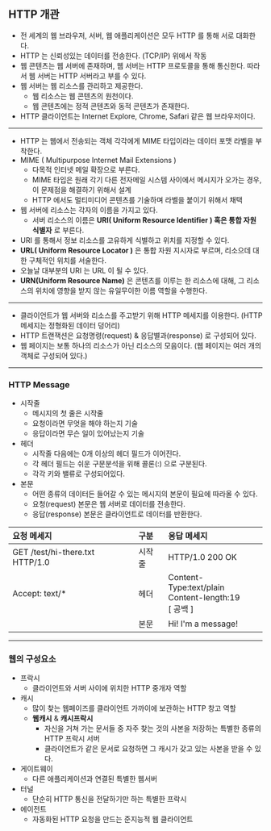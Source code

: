 ## HTTP 개관

* 전 세계의 웹 브라우저, 서버, 웹 애플리케이션은 모두 HTTP 를 통해 서로 대화한다.
* HTTP 는 신뢰성있는 데이터를 전송한다. (TCP/IP) 위에서 작동
* 웹 콘텐츠는 웹 서버에 존재하며, 웹 서버는 HTTP 프로토콜을 통해 통신한다. 따라서 웹 서버는 HTTP 서버라고 부를 수 있다.
* 웹 서버는 웹 리소스를 관리하고 제공한다.
  * 웹 리소스는 웹 콘텐츠의 원천이다.
  * 웹 콘텐츠에는 정적 콘텐츠와 동적 콘텐츠가 존재한다.
* HTTP 클라이언트는 Internet Explore, Chrome, Safari 같은 웹 브라우저이다.
   
-----
* HTTP 는 웹에서 전송되는 객체 각각에게 MIME 타입이라는 데이터 포맷 라벨을 부착한다.
* MIME ( Multipurpose Internet Mail Extensions )
  * 다목적 인터넷 메일 확장으로 부른다.
  * MIME 타입은 원래 각기 다른 전자메일 시스템 사이에서 메시지가 오가는 경우, 이 문제점을 해결하기 위해서 설계
  * HTTP 에서도 멀티미디어 콘텐츠를 기술하며 라벨을 붙이기 위해서 채택
* 웹 서버에 리소스는 각자의 이름을 가지고 있다.
  * 서버 리소스의 이름은 __URI( Uniform Resource Identifier ) 혹은 통합 자원 식별자__ 로 부른다.
* URI 를 통해서 정보 리소스를 고유하게 식별하고 위치를 지정할 수 있다.
* __URL( Uniform Resource Locator )__ 은 통합 자원 지시자로 부르며, 리소으데 대한 구체적인 위치를 서술한다.
* 오늘날 대부분의 URI 는 URL 이 될 수 있다.
* __URN(Uniform Resource Name)__ 은 콘텐츠를 이루는 한 리소스에 대해, 그 리소스의 위치에 영향을 받지 않는 유일무이한 이름 역할을 수행한다.
   
-----
* 클라이언트가 웹 서버와 리소스를 주고받기 위해 HTTP 메세지를 이용한다. (HTTP 메세지는 정형화된 데이터 덩어리)
* HTTP 트랜잭션은 요청명령(request) & 응답별과(response) 로 구성되어 있다.
* 웹 페이지는 보통 하나의 리소스가 아닌 리소스의 모음이다. (웹 페이지는 여러 개의 객체로 구성되어 있다.)
   
-----
### HTTP Message
* 시작줄
  * 메시지의 첫 줄은 시작줄
  * 요청이라면 무엇을 해야 하는지 기술
  * 응답이라면 무슨 일이 있어났는지 기술
* 헤더
  * 시작줄 다음에는 0개 이상의 헤더 필드가 이어진다.
  * 각 헤더 필드는 쉬운 구문분석을 위해 콜론(:) 으로 구분된다.
  * 각각 키와 밸류로 구성되어있다.
* 본문
  * 어떤 종류의 데이터든 들어갈 수 있는 메시지의 본문이 필요에 따라올 수 있다.
  * 요청(request) 본문은 웹 서버로 데이터를 전송한다.
  * 응답(response) 본문은 클라이언트로 데이터를 반환한다.

| 요청 메세지 | 구분 | 응답 메세지 |  
|:------------|:------|:------------|
|GET /test/hi-there.txt HTTP/1.0|시작줄|HTTP/1.0 200 OK|
|Accept: text/* |헤더|Content-Type:text/plain<br>Content-length:19<br>[ 공백 ]|
||본문|Hi! I'm a message!|

-----
### 웹의 구성요소
* 프락시
  * 클라이언트와 서버 사이에 위치한 HTTP 중개자 역할
* 캐시
  * 많이 찾는 웹페이즈를 클라이언트 가까이에 보관하는 HTTP 창고 역할
  * __웹캐시__ & __캐시프락시__
    * 자신을 거쳐 가는 문서들 중 자주 찾는 것의 사본을 저장하는 특별한 종류의 HTTP 프락시 서버
    * 클라이언트가 같은 문서로 요청하면 그 캐시가 갖고 있는 사본을 받을 수 있다.
* 게이트웨이
  * 다른 애플리케이션과 연결된 특별한 웹서버
* 터널
  * 단순히 HTTP 통신을 전달하기만 하는 특별한 프락시
* 에이전트
  * 자동화된 HTTP 요청을 만드는 준지능적 웹 클라이언트
